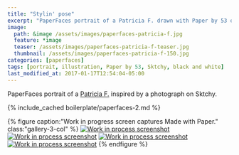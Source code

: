 ```yaml
---
title: "Stylin' pose"
excerpt: "PaperFaces portrait of a Patricia F. drawn with Paper by 53 on an iPad."
image: 
  path: &image /assets/images/paperfaces-patricia-f.jpg 
  feature: *image
  teaser: /assets/images/paperfaces-patricia-f-teaser.jpg
  thumbnail: /assets/images/paperfaces-patricia-f-150.jpg
categories: [paperfaces]
tags: [portrait, illustration, Paper by 53, Sktchy, black and white]
last_modified_at: 2017-01-17T12:54:04-05:00
---
```


PaperFaces portrait of a [Patricia F.](http://sktchy.com/hLo0C ) inspired by a photograph on Sktchy.

{% include_cached boilerplate/paperfaces-2.md %}

{% figure caption:"Work in progress screen captures Made with Paper." class:"gallery-3-col" %}
[![Work in process screenshot](/assets/images/paperfaces-patricia-f-process-1-600.jpg)](/assets/images/paperfaces-patricia-f-process-1-lg.jpg) [![Work in process screenshot](/assets/images/paperfaces-patricia-f-process-2-600.jpg)](/assets/images/paperfaces-patricia-f-process-2-lg.jpg) [![Work in process screenshot](/assets/images/paperfaces-patricia-f-process-3-600.jpg)](/assets/images/paperfaces-patricia-f-process-3-lg.jpg) [![Work in process screenshot](/assets/images/paperfaces-patricia-f-process-4-600.jpg)](/assets/images/paperfaces-patricia-f-process-4-lg.jpg)
{% endfigure %}
